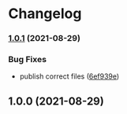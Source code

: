 # Changelog

### [1.0.1](https://gitlab.com/YellowGarbageGroup/avatar-generator/compare/v1.0.0...v1.0.1) (2021-08-29)


### Bug Fixes

* publish correct files ([6ef939e](https://gitlab.com/YellowGarbageGroup/avatar-generator/commit/6ef939ee50f15f0179165a4e52947a895834fbbd))

## 1.0.0 (2021-08-29)
